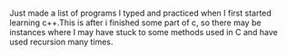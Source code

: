 Just made a list of programs I typed and practiced when I first started learning c++.This is after i finished some part of c, so there may be instances where I may have stuck to some methods used in C and have used recursion many times.
